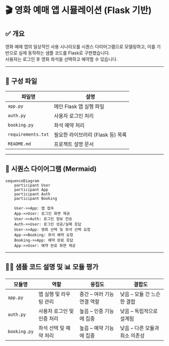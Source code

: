 # 🎬 영화 예매 앱 시뮬레이션 (Flask 기반)

## ✅ 개요
영화 예매 앱의 일상적인 사용 시나리오를 시퀀스 다이어그램으로 모델링하고, 이를 기반으로 실제 동작하는 샘플 코드를 Flask로 구현했습니다.  
사용자는 로그인 후 영화 좌석을 선택하고 예약할 수 있습니다.

---

## 📌 구성 파일

| 파일명             | 설명                             |
|--------------------|----------------------------------|
| `app.py`           | 메인 Flask 앱 실행 파일           |
| `auth.py`          | 사용자 로그인 처리                |
| `booking.py`       | 좌석 예약 처리                    |
| `requirements.txt` | 필요한 라이브러리 (Flask 등) 목록 |
| `README.md`        | 프로젝트 설명 문서                |


---
## 📝 시퀀스 다이어그램 (Mermaid)

```mermaid
sequenceDiagram
    participant User
    participant App
    participant Auth
    participant Booking

    User->>App: 앱 접속
    App->>User: 로그인 화면 제공
    User->>Auth: 로그인 정보 전송
    Auth->>User: 로그인 성공/실패 응답
    User->>App: 영화 선택 및 좌석 선택 요청
    App->>Booking: 좌석 예약 요청
    Booking->>App: 예약 완료 응답
    App->>User: 예약 완료 화면 제공
```

---


## 🧑‍💻 샘플 코드 설명 및 📊 모듈 평가

| 모듈명        | 역할                     | 응집도                     | 결합도                        |
|---------------|--------------------------|-----------------------------|-------------------------------|
| `app.py`      | 앱 실행 및 라우팅 관리    | 중간 – 여러 기능 연결 역할   | 낮음 – 모듈 간 느슨한 결합     |
| `auth.py`     | 사용자 로그인 및 인증 처리 | 높음 – 인증 기능에 집중       | 낮음 – 독립적으로 설계됨       |
| `booking.py`  | 좌석 선택 및 예약 처리     | 높음 – 예약 기능에 집중       | 낮음 – 다른 모듈과 최소 의존성 |
